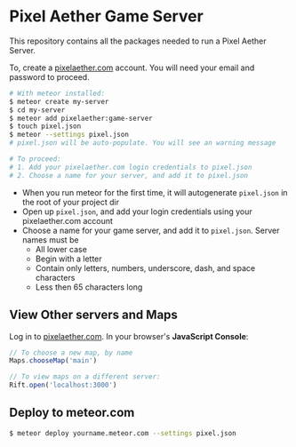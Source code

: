 # Pixel Aether Game Server

This repository contains all the packages needed to run a Pixel Aether Server.

To, create a [pixelaether.com][] account. You will need your email and password to proceed.

```bash
# With meteor installed:
$ meteor create my-server
$ cd my-server
$ meteor add pixelaether:game-server
$ touch pixel.json
$ meteor --settings pixel.json
# pixel.json will be auto-populate. You will see an warning message

# To proceed:
# 1. Add your pixelaether.com login credentials to pixel.json
# 2. Choose a name for your server, and add it to pixel.json
```

- When you run meteor for the first time, it will autogenerate `pixel.json` in the root of your project dir
- Open up `pixel.json`, and add your login credentials using your pixelaether.com account
- Choose a name for your game server, and add it to `pixel.json`. Server names must be
  - All lower case
  - Begin with a letter
  - Contain only letters, numbers, underscore, dash, and space characters
  - Less then 65 characters long

## View Other servers and Maps

Log in to [pixelaether.com][]. In your browser's **JavaScript Console**:
```js
// To choose a new map, by name
Maps.chooseMap('main')

// To view maps on a different server:
Rift.open('localhost:3000')
```

## Deploy to meteor.com
```sh
$ meteor deploy yourname.meteor.com --settings pixel.json
```


[pixelaether.com]: http://www.pixelaether.com
